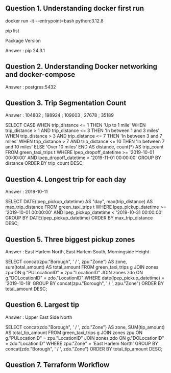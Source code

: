## Question 1. Understanding docker first run

docker run -it --entrypoint=bash python:3.12.8

pip list

Package Version 

Answer : pip     24.3.1

## Question 2. Understanding Docker networking and docker-compose
Answer : postgres:5432

## Question 3. Trip Segmentation Count
Answer : 104802 ; 198924 ; 109603 ; 27678 ; 35189

SELECT 
	CASE
		WHEN trip_distance <= 1 THEN 'Up to 1 mile'
		WHEN trip_distance > 1 AND trip_distance <= 3 THEN 'In between 1 and 3 miles'
		WHEN trip_distance > 3 AND trip_distance <= 7 THEN 'In between 3 and 7 miles'
		WHEN trip_distance > 7 AND trip_distance <= 10 THEN 'In between 7 and 10 miles'
   		ELSE 'Over 10 miles'
	END AS distance,
	count(*) AS trip_count
FROM
    green_taxi_trips t
WHERE
    lpep_dropoff_datetime >= '2019-10-01 00:00:00'
    AND lpep_dropoff_datetime < '2019-11-01 00:00:00'
GROUP BY
    distance
ORDER BY
    trip_count DESC;

## Question 4. Longest trip for each day
Answer : 2019-10-11

SELECT
    DATE(lpep_pickup_datetime) AS "day",
    max(trip_distance) AS max_trip_distance
FROM
    green_taxi_trips t
WHERE
    lpep_pickup_datetime >= '2019-10-01 00:00:00'
    AND lpep_pickup_datetime < '2019-10-31 00:00:00'
GROUP BY
    DATE(lpep_pickup_datetime)
ORDER BY
    max_trip_distance DESC;

## Question 5. Three biggest pickup zones
Answer : East Harlem North, East Harlem South, Morningside Height

SELECT
    concat(zpu."Borough", ' / ', zpu."Zone") AS zone,
    sum(total_amount) AS total_amount
FROM
    green_taxi_trips g
JOIN 
    zones zpu ON g."PULocationID" = zpu."LocationID"
JOIN 
    zones zdo ON g."DOLocationID" = zdo."LocationID"
WHERE
    date(lpep_pickup_datetime) = '2019-10-18'
GROUP BY
	concat(zpu."Borough", ' / ', zpu."Zone")
ORDER BY
    total_amount DESC;

## Question 6. Largest tip

Answer : Upper East Side North

SELECT
    concat(zdo."Borough", ' / ', zdo."Zone") AS zone,
    SUM(tip_amount) AS total_tip_amount
FROM
    green_taxi_trips g
JOIN 
    zones zpu ON g."PULocationID" = zpu."LocationID"
JOIN 
    zones zdo ON g."DOLocationID" = zdo."LocationID"
WHERE
	zpu."Zone" = 'East Harlem North'
GROUP BY
	concat(zdo."Borough", ' / ', zdo."Zone")
ORDER BY
    total_tip_amount DESC;

## Question 7. Terraform Workflow



